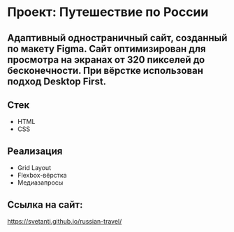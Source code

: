 # Проект: Путешествие по России

Адаптивный одностраничный сайт, созданный по макету Figma. Сайт оптимизирован для просмотра на экранах от 320 пикселей до бесконечности. При вёрстке использован подход Desktop First.
---
## Стек

- HTML
- CSS

## Реализация

- Grid Layout
- Flexbox-вёрстка
- Медиазапросы

## Ссылка на сайт:

https://svetanti.github.io/russian-travel/
